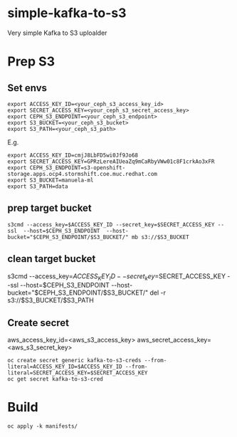 # simple-kafka-to-s3
Very simple Kafka to S3 uploalder


# Prep S3 


## Set envs

```
export ACCESS_KEY_ID=<your_ceph_s3_access_key_id>
export SECRET_ACCESS_KEY=<your_ceph_s3_secret_access_key>
export CEPH_S3_ENDPOINT=<your_ceph_s3_endpoint>
export S3_BUCKET=<your_ceph_s3_bucket>
export S3_PATH=<your_ceph_s3_path>
```

E.g.

```
export ACCESS_KEY_ID=cmjJ8LbFD5wi0Jf9Jo68
export SECRET_ACCESS_KEY=GPRzLereAIUeaZq9mCaRbyVWw01c8F1crkAo3xFR
export CEPH_S3_ENDPOINT=s3-openshift-storage.apps.ocp4.stormshift.coe.muc.redhat.com
export S3_BUCKET=manuela-ml
export S3_PATH=data
```

## prep target bucket
```
s3cmd --access_key=$ACCESS_KEY_ID --secret_key=$SECRET_ACCESS_KEY --ssl  --host=$CEPH_S3_ENDPOINT  --host-bucket="$CEPH_S3_ENDPOINT/$S3_BUCKET/" mb s3://$S3_BUCKET

```
## clean target bucket

s3cmd --access_key=$ACCESS_KEY_ID --secret_key=$SECRET_ACCESS_KEY --ssl  --host=$CEPH_S3_ENDPOINT  --host-bucket="$CEPH_S3_ENDPOINT/$S3_BUCKET/" del -r s3://$S3_BUCKET/$S3_PATH


## Create secret

aws_access_key_id=<aws_s3_access_key>
aws_secret_access_key=<aws_s3_secret_key>

```
oc create secret generic kafka-to-s3-creds --from-literal=ACCESS_KEY_ID=$ACCESS_KEY_ID --from-literal=SECRET_ACCESS_KEY=$SECRET_ACCESS_KEY
oc get secret kafka-to-s3-cred
```

# Build

```
oc apply -k manifests/
```

